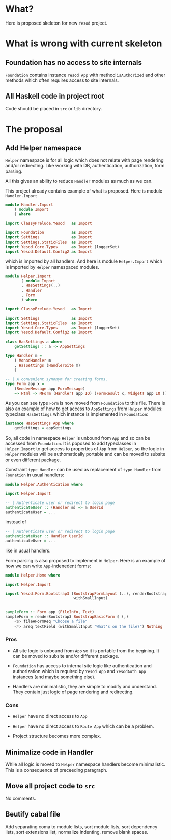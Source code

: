 # What?

Here is proposed skeleton for new `Yesod` project.

# What is wrong with current skeleton

## Foundation has no access to site internals

`Foundation` contains instance `Yesod App` with method `isAuthorized`
and other methods which often requires access to site internals.

## All Haskell code in project root

Code should be placed in `src` or `lib` directory.

# The proposal

## Add Helper namespace

`Helper` namespace is for all logic which does not relate with page
rendering and/or redirecting. Like working with DB, authentication,
authorization, form parsing.

All this gives an ability to reduce `Handler` modules as much as we
can.

This project already contains example of what is proposed. Here is
module `Handler.Import`

```haskell
module Handler.Import
    ( module Import
    ) where

import ClassyPrelude.Yesod   as Import

import Foundation            as Import
import Settings              as Import
import Settings.StaticFiles  as Import
import Yesod.Core.Types      as Import (loggerSet)
import Yesod.Default.Config2 as Import
```

which is imported by all handlers. And here is module `Helper.Import`
which is imported by `Helper` namespaced modules.

```haskell
module Helper.Import
       ( module Import
       , HasSettings(..)
       , Handler
       , Form
       ) where

import ClassyPrelude.Yesod   as Import

import Settings              as Import
import Settings.StaticFiles  as Import
import Yesod.Core.Types      as Import (loggerSet)
import Yesod.Default.Config2 as Import

class HasSettings a where
    getSettings :: a -> AppSettings

type Handler m =
    ( MonadHandler m
    , HasSettings (HandlerSite m)
    )

-- | A convenient synonym for creating forms.
type Form app x =
    (RenderMessage app FormMessage)
    => Html -> MForm (HandlerT app IO) (FormResult x, WidgetT app IO ())
```

As you can see type `Form` is now moved from `Foundation` to this
file. There is also an example of how to get access to `AppSettings`
from `Helper` modules: typeclass `HasSettings` which instance is
implemented in `Foundation`:

```haskell
instance HasSettings App where
    getSettings = appSettings
```

So, all code in namespace `Helper` is unbound from `App` and so can be
accessed from `Foundation`. It is poposed to add typeclasses in
`Helper.Import` to get access to properties of `App` from `Helper`, so
the logic in `Helper` modules will be authomatically portable and can
be moved to subsite or even different package.

Constraint `type Handler` can be used as replacement of `type Handler`
from `Founation` in usual handlers:

```haskell
module Helper.Authentication where

import Helper.Import

-- | Authenticate user or redirect to login page
authenticateUser :: (Handler m) => m UserId
authenticateUser = ...
```

instead of

```haskell
-- | Authenticate user or redirect to login page
authenticateUser :: Handler UserId
authenticateUser = ...
```

like in usual handlers.

Form parsing is also proposed to implement in `Helper`. Here is an
example of how we can write `App`-indenedent forms:

```haskell
module Helper.Home where

import Helper.Import

import Yesod.Form.Bootstrap3 (BootstrapFormLayout (..), renderBootstrap3,
                              withSmallInput)


sampleForm :: Form app (FileInfo, Text)
sampleForm = renderBootstrap3 BootstrapBasicForm $ (,)
    <$> fileAFormReq "Choose a file"
    <*> areq textField (withSmallInput "What's on the file?") Nothing
```

### Pros

* All site logic is unbound from `App` so it is portable from the
  begining. It can be moved to subsite and/or different package.

* `Foundation` has access to internal site logic like authentication
  and authorization which is required by `Yesod App` and `YesodAuth
  App` instances (and maybe something else).

* Handlers are minimalistic, they are simple to modify and
  understand. They contain just logic of page rendering and
  redirecting.

### Cons

* `Helper` have no direct access to `App`

* `Helper` have no direct access to `Route App` which can be a
  problem.

* Project structure becomes more complex.

## Minimalize code in Handler

While all logic is moved to `Helper` namespace handlers become
minimalistic. This is a consequence of preceeding paragraph.

## Move all project code to `src`

No comments.

## Beutify cabal file

Add separating coma to module lists, sort module lists, sort
dependency lists, sort extensions list, normalize indenting, remove
blank spaces.
